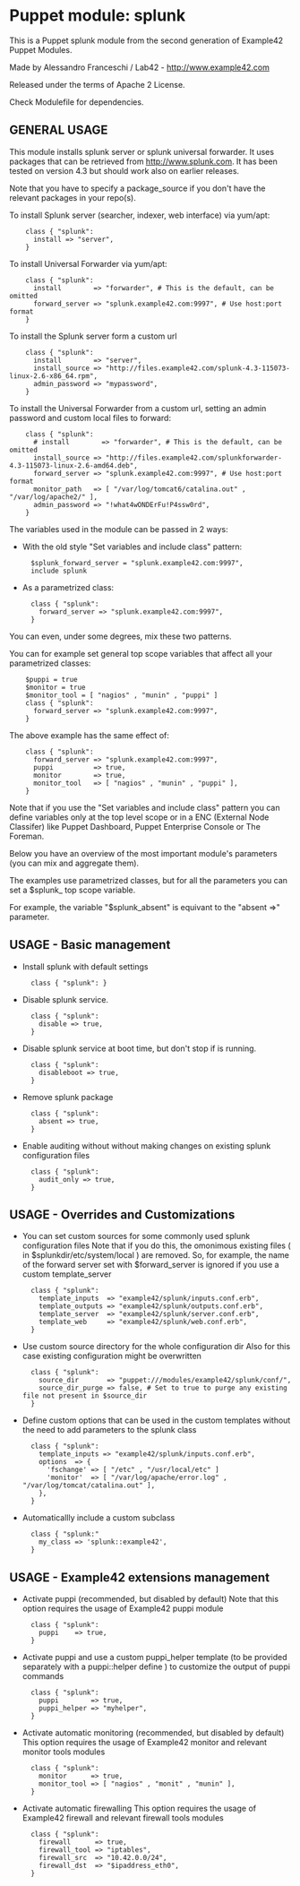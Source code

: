 # Puppet module: splunk

This is a Puppet splunk module from the second generation of Example42 Puppet Modules.

Made by Alessandro Franceschi / Lab42 - http://www.example42.com

Released under the terms of Apache 2 License.

Check Modulefile for dependencies.

## GENERAL USAGE
This module installs splunk server or splunk universal forwarder.
It uses packages that can be retrieved from http://www.splunk.com.
It has been tested on version 4.3 but should work also on earlier releases.

Note that you have to specify a package_source if you don't have the relevant
packages in your repo(s).

To install Splunk server (searcher, indexer, web interface) via yum/apt:

        class { "splunk":
          install => "server",
        }

To install Universal Forwarder via yum/apt:

        class { "splunk":
          install        => "forwarder", # This is the default, can be omitted 
          forward_server => "splunk.example42.com:9997", # Use host:port format
        }

To install the Splunk server form a custom url

        class { "splunk":
          install        => "server",
          install_source => "http://files.example42.com/splunk-4.3-115073-linux-2.6-x86_64.rpm",
          admin_password => "mypassword",
        }

To install the Universal Forwarder from a custom url, setting an admin password and custom
local files to forward:

        class { "splunk":
          # install        => "forwarder", # This is the default, can be omitted 
          install_source => "http://files.example42.com/splunkforwarder-4.3-115073-linux-2.6-amd64.deb",
          forward_server => "splunk.example42.com:9997", # Use host:port format
          monitor_path   => [ "/var/log/tomcat6/catalina.out" , "/var/log/apache2/" ],
          admin_password => "!what4wONDErFu!P4ssw0rd",
        }

The variables used in the module can be passed in 2 ways:

* With the old style "Set variables and include class" pattern:

        $splunk_forward_server = "splunk.example42.com:9997",
        include splunk

* As a parametrized class:

        class { "splunk":
          forward_server => "splunk.example42.com:9997",
        }

You can even, under some degrees, mix these two patterns.

You can for example set general top scope variables that affect all your parametrized classes:

        $puppi = true
        $monitor = true
        $monitor_tool = [ "nagios" , "munin" , "puppi" ]
        class { "splunk":
          forward_server => "splunk.example42.com:9997",
        }
        
The above example has the same effect of:

        class { "splunk":
          forward_server => "splunk.example42.com:9997",
          puppi          => true,
          monitor        => true,
          monitor_tool   => [ "nagios" , "munin" , "puppi" ],
        }

Note that if you use the "Set variables and include class" pattern you can define variables only
at the top level scope or in a ENC (External Node Classifer) like Puppet Dashboard, Puppet Enterprise Console or The Foreman.

Below you have an overview of the most important module's parameters (you can mix and aggregate them).

The examples use parametrized classes, but for all the parameters you can set a $splunk_ top scope variable.

For example, the variable "$splunk_absent" is equivant to the "absent =>" parameter.

## USAGE - Basic management
* Install splunk with default settings

        class { "splunk": }

* Disable splunk service.

        class { "splunk":
          disable => true,
        }

* Disable splunk service at boot time, but don't stop if is running.

        class { "splunk":
          disableboot => true,
        }

* Remove splunk package

        class { "splunk":
          absent => true,
        }

* Enable auditing without without making changes on existing splunk configuration files

        class { "splunk":
          audit_only => true,
        }


## USAGE - Overrides and Customizations
* You can set custom sources for some commonly used splunk configuration files
Note that if you do this, the omonimous existing files ( in $splunkdir/etc/system/local ) are 
removed. So, for example, the name of the forward server set with $forward_server is ignored
if you use a custom template_server

        class { "splunk":
          template_inputs  => "example42/splunk/inputs.conf.erb",
          template_outputs => "example42/splunk/outputs.conf.erb",
          template_server  => "example42/splunk/server.conf.erb",
          template_web     => "example42/splunk/web.conf.erb",
        }


* Use custom source directory for the whole configuration dir
Also for this case existing configuration might be overwritten

        class { "splunk":
          source_dir       => "puppet:///modules/example42/splunk/conf/",
          source_dir_purge => false, # Set to true to purge any existing file not present in $source_dir
        }

* Define custom options that can be used in the custom templates without the
  need to add parameters to the splunk class

        class { "splunk":
          template_inputs => "example42/splunk/inputs.conf.erb",
          options  => {
            'fschange' => [ "/etc" , "/usr/local/etc" ]
            'monitor'  => [ "/var/log/apache/error.log" , "/var/log/tomcat/catalina.out" ],
          },
        }

* Automaticallly include a custom subclass

        class { "splunk:"
          my_class => 'splunk::example42',
        }


## USAGE - Example42 extensions management 
* Activate puppi (recommended, but disabled by default)
  Note that this option requires the usage of Example42 puppi module

        class { "splunk": 
          puppi    => true,
        }

* Activate puppi and use a custom puppi_helper template (to be provided separately with
  a puppi::helper define ) to customize the output of puppi commands 

        class { "splunk":
          puppi        => true,
          puppi_helper => "myhelper", 
        }

* Activate automatic monitoring (recommended, but disabled by default)
  This option requires the usage of Example42 monitor and relevant monitor tools modules

        class { "splunk":
          monitor      => true,
          monitor_tool => [ "nagios" , "monit" , "munin" ],
        }

* Activate automatic firewalling 
  This option requires the usage of Example42 firewall and relevant firewall tools modules

        class { "splunk":       
          firewall      => true,
          firewall_tool => "iptables",
          firewall_src  => "10.42.0.0/24",
          firewall_dst  => "$ipaddress_eth0",
        }


